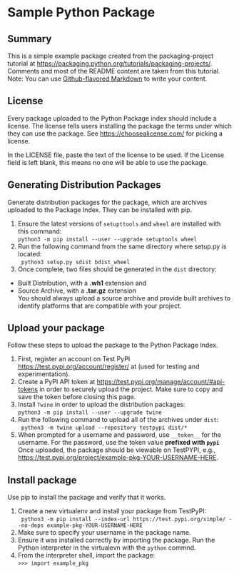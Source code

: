 # Sample Python Package

## Summary
This is a simple example package created from the packaging-project tutorial at https://packaging.python.org/tutorials/packaging-projects/. <br>
Comments and most of the README content are taken from this tutorial.<br>
Note:
You can use
[Github-flavored Markdown](https://guides.github.com/features/mastering-markdown/)
to write your content.

## License
Every package uploaded to the Python Package index should include a license. The license tells users installing the package the terms under which they can use the package. See  https://choosealicense.com/ for picking a license. <br>

In the LICENSE file, paste the text of the license to be used. If the License field is left blank, this means no one will be able to use the package.

## Generating Distribution Packages
Generate distribution packages for the package, which are archives uploaded to the Package Index. They can be installed with pip. <br>
1. Ensure the latest versions of `setupttools` and `wheel` are installed with this command:<br>
```python3 -m pip install --user --upgrade setuptools wheel```
2. Run the following command from the same directory where setup.py is located:<br>
``` python3 setup.py sdist bdist_wheel```
3. Once complete, two files should be generated in the `dist` directory: <br>
* Built Distribution, with a **.wh1** extension and 
* Source Archive, with a **.tar.gz** extension<br>
You should always upload a source archive and provide built archives to identify platforms that are compatible with your project.

## Upload your package
Follow these steps to upload the package to the Python Package Index.<br>
1. First, register an account on Test PyPI https://test.pypi.org/account/register/ at  (used for testing and experimentation).
2. Create a PyPI API token at https://test.pypi.org/manage/account/#api-tokens in order to securely upload the project. Make sure to copy and save the token before closing this page.
3. Install `Twine` in order to upload the distribution packages:<br>
```python3 -m pip install --user --upgrade twine```
4. Run the following command to upload all of the archives under `dist`:<br>
``` python3 -m twine upload --repository testpypi dist/*```
5. When prompted for a username and password, use `__token__` for the username. For the password, use the token value **prefixed with `pypi`**<br>
Once uploaded, the package should be viewable on TestPYPI, e.g., https://test.pypi.org/project/example-pkg-YOUR-USERNAME-HERE.

## Install package
Use pip to install the package and verify that it works.
1. Create a new virtualenv and install your package from TestPyPI:<br>
``` python3 -m pip install --index-url https://test.pypi.org/simple/ --no-deps example-pkg-YOUR-USERNAME-HERE```
2. Make sure to specify your username in the package name.
3. Ensure it was installed correctly by importing the package. Run the Python interpreter in the virtualevn with the `python` commnd.
4. From the interpreter shell, import the package:<br>
```>>> import example_pkg```
